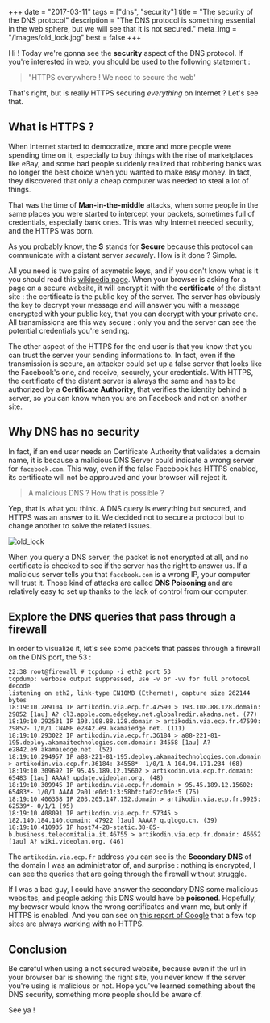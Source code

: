 +++
date = "2017-03-11"
tags = ["dns", "security"]
title = "The security of the DNS protocol"
description = "The DNS protocol is something essential in the web sphere, but we will see that it is not secured."
meta_img = "/images/old_lock.jpg"
best = false
+++

Hi ! Today we're gonna see the **security** aspect of the DNS protocol. If you're interested in web, you should be used to the following statement :

> "HTTPS everywhere ! We need to secure the web'

That's right, but is really HTTPS securing *everything* on Internet ? Let's see that.

## What is HTTPS ?

When Internet started to democratize, more and more people were spending time on it, especially to buy things with the rise of marketplaces like eBay, and some bad people suddenly realized that robbering banks was no longer the best choice when you wanted to make easy money. In fact, they discovered that only a cheap computer was needed to steal a lot of things.

That was the time of **Man-in-the-middle** attacks, when some people in the same places you were started to intercept your packets, sometimes full of credentials, especially bank ones. This was why Internet needed security, and the HTTPS was born.

As you probably know, the **S** stands for **Secure** because this protocol can communicate with a distant server *securely*. How is it done ? Simple.

All you need is two pairs of asymetric keys, and if you don't know what is it you should read this [wikipedia page](https://en.wikipedia.org/wiki/Public-key_cryptography). When your browser is asking for a page on a secure website, it will encrypt it with the **certificate** of the distant site : the certificate is the public key of the server. The server has obviously the key to decrypt your message and will answer you with a message encrypted with your public key, that you can decrypt with your private one. All transmissions are this way secure : only you and the server can see the potential credentials you're sending.

The other aspect of the HTTPS for the end user is that you know that you can trust the server your sending informations to. In fact, even if the transmission is secure, an attacker could set up a false server that looks like the Facebook's one, and receive, securely, your credentials. With HTTPS, the certificate of the distant server is always the same and has to be authorized by a **Certificate Authority**, that verifies the identity behind a server, so you can know when you are on Facebook and not on another site.

## Why DNS has no security

In fact, if an end user needs an Certificate Authority that validates a domain name, it is because a malicious DNS Server could indicate a wrong server for `facebook.com`. This way, even if the false Facebook has HTTPS enabled, its certificate will not be approuved and your browser will reject it.

> A malicious DNS ? How that is possible ?

Yep, that is what you think. A DNS query is everything but secured, and HTTPS was an answer to it. We decided not to secure a protocol but to change another to solve the related issues.

![old_lock](/images/old_lock.jpg)

When you query a DNS server, the packet is not encrypted at all, and no certificate is checked to see if the server has the right to answer us. If a malicious server tells you that `facebook.com` is a wrong IP, your computer will trust it. Those kind of attacks are called **DNS Poisoning** and are relatively easy to set up thanks to the lack of control from our computer.

## Explore the DNS queries that pass through a firewall

In order to visualize it, let's see some packets that passes through a firewall on the DNS port, the 53 :

```
22:38 root@firewall # tcpdump -i eth2 port 53
tcpdump: verbose output suppressed, use -v or -vv for full protocol decode
listening on eth2, link-type EN10MB (Ethernet), capture size 262144 bytes
18:19:10.289104 IP artikodin.via.ecp.fr.47590 > 193.108.88.128.domain: 29852 [1au] A? cl3.apple.com.edgekey.net.globalredir.akadns.net. (77)
18:19:10.292531 IP 193.108.88.128.domain > artikodin.via.ecp.fr.47590: 29852- 1/0/1 CNAME e2842.e9.akamaiedge.net. (111)
18:19:10.293022 IP artikodin.via.ecp.fr.36184 > a88-221-81-195.deploy.akamaitechnologies.com.domain: 34558 [1au] A? e2842.e9.akamaiedge.net. (52)
18:19:10.294957 IP a88-221-81-195.deploy.akamaitechnologies.com.domain > artikodin.via.ecp.fr.36184: 34558*- 1/0/1 A 104.94.171.234 (68)
18:19:10.309692 IP 95.45.189.12.15602 > artikodin.via.ecp.fr.domain: 65483 [1au] AAAA? update.videolan.org. (48)
18:19:10.309945 IP artikodin.via.ecp.fr.domain > 95.45.189.12.15602: 65483*- 1/0/1 AAAA 2a01:e0d:1:3:58bf:fa02:c0de:5 (76)
18:19:10.406358 IP 203.205.147.152.domain > artikodin.via.ecp.fr.9925: 62539*- 0/1/1 (95)
18:19:10.408091 IP artikodin.via.ecp.fr.57345 > 182.140.184.140.domain: 47922 [1au] AAAA? q.qlogo.cn. (39)
18:19:10.410935 IP host74-28-static.38-85-b.business.telecomitalia.it.46755 > artikodin.via.ecp.fr.domain: 46652 [1au] A? wiki.videolan.org. (46)
```

The `artikodin.via.ecp.fr` address you can see is the **Secondary DNS** of the domain I was an administrator of, and surprise : nothing is encrypted, I can see the queries that are going through the firewall without struggle.

If I was a bad guy, I could have answer the secondary DNS some malicious websites, and people asking this DNS would have be **poisoned**. Hopefully, my browser would know the wrong certificates and warn me, but only if HTTPS is enabled. And you can see on [this report of Google](https://www.google.com/transparencyreport/https/grid/?hl=en) that a few top sites are always working with no HTTPS.

## Conclusion

Be careful when using a not secured website, because even if the url in your browser bar is showing the right site, you never know if the server you're using is malicious or not. Hope you've learned something about the DNS security, something more people should be aware of.

See ya !
